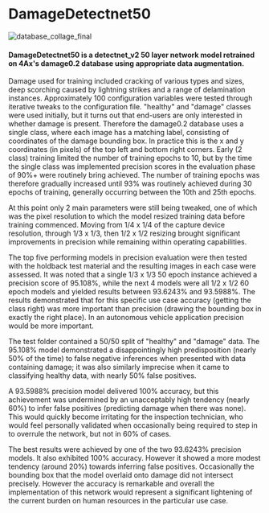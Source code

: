 # DamageDetectnet50

![database_collage_final](https://github.com/4Ax-Technologies/capture_device1/assets/90104815/3891e9af-66ed-4324-8eb5-f9847d1eec2d)

#### DamageDetectnet50 is a detectnet_v2 50 layer network model retrained on 4Ax's damage0.2  database using appropriate data augmentation.

Damage used for training included cracking of various types and sizes, deep scorching caused by lightning strikes and a range of delamination 
instances. Approximately 100 configuration variables were tested through iterative tweaks to the configuration file. "healthy" and "damage" 
classes were used initially, but it turns out that end-users are only interested in whether damage is present. Therefore the damage0.2  database 
uses a single class, where each image has a matching label, consisting of coordinates of the damage bounding box. In practice this is the x and 
y coordinates (in pixels) of the top left and bottom right corners. Early (2 class) training limited the number of training epochs to 10, but by 
the time the single class was implemented precision scores in the evaluation phase of 90%+ were routinely bring achieved. The number of training 
epochs was therefore gradually increased until 93% was routinely achieved during 30 epochs of training, generally occurring between the 10th and 
25th epochs. 

At this point only 2 main parameters were still being tweaked, one of which was the pixel resolution to which the model resized training data 
before training commenced. Moving from 1/4 x 1/4 of the capture device resolution, through 1/3 x 1/3, then 1/2 x 1/2 resizing brought significant
improvements in precision while remaining within operating capabilities. 

The top five performing models in precision evaluation were then tested with the holdback test material and the resulting images in each case 
were assessed. It was noted that a single 1/3 x 1/3 50 epoch instance achieved a precision score of 95.108%, while the next 4 models were all 
1/2 x 1/2 60 epoch models and yielded results between 93.6243% and 93.5988%. The results demonstrated that for this specific use case accuracy 
(getting the class right) was more important than precision (drawing the bounding box in exactly the right place). In an autonomous vehicle 
application precision would be more important.

The test folder contained a 50/50 split of "healthy" and "damage" data. The 95.108% model demonstrated a disappointingly high predisposition 
(nearly 50% of the time) to false negative inferences when presented with data containing damage; it was also similarly imprecise when it came 
to classifying healthy data, with nearly 50% false positives.

A 93.5988% precision model delivered 100% accuracy, but this achievement was undermined by an unacceptably high tendency (nearly 60%) 
to infer false positives (predicting damage when there was none). This would quickly become irritating for the inspection technician, who would 
feel personally validated when occasionally being required to step in to overrule the network, but not in 60% of cases.

The best results were achieved by one of the two 93.6243% precision models. It also exhibited 100% accuracy. However it showed a more modest tendency 
(around 20%) towards inferring false positives. Occasionally the bounding box that the model overlaid onto damage did not intersect precisely. 
However the accuracy is remarkable and overall the implementation of this network would represent a significant lightening of the current burden 
on human resources in the particular use case.
